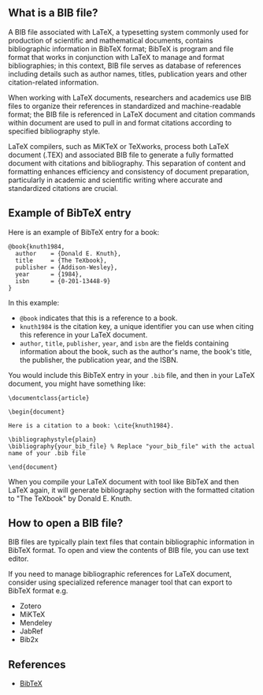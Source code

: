 ## What is a BIB file?

A BIB file associated with LaTeX, a typesetting system commonly used for production of scientific and mathematical documents, contains bibliographic information in BibTeX format; BibTeX is program and file format that works in conjunction with LaTeX to manage and format bibliographies; in this context, BIB file serves as database of references including details such as author names, titles, publication years and other citation-related information.

When working with LaTeX documents, researchers and academics use BIB files to organize their references in standardized and machine-readable format; the BIB file is referenced in LaTeX document and citation commands within document are used to pull in and format citations according to specified bibliography style.

LaTeX compilers, such as MiKTeX or TeXworks, process both LaTeX document (.TEX) and associated BIB file to generate a fully formatted document with citations and bibliography. This separation of content and formatting enhances efficiency and consistency of document preparation, particularly in academic and scientific writing where accurate and standardized citations are crucial.

## Example of BibTeX entry

Here is an example of BibTeX entry for a book:

```
@book{knuth1984,
  author    = {Donald E. Knuth},
  title     = {The TeXbook},
  publisher = {Addison-Wesley},
  year      = {1984},
  isbn      = {0-201-13448-9}
}
``` 

In this example:

-   `@book` indicates that this is a reference to a book.
-   `knuth1984` is the citation key, a unique identifier you can use when citing this reference in your LaTeX document.
-   `author`, `title`, `publisher`, `year`, and `isbn` are the fields containing information about the book, such as the author's name, the book's title, the publisher, the publication year, and the ISBN.

You would include this BibTeX entry in your `.bib` file, and then in your LaTeX document, you might have something like:

```
\documentclass{article}

\begin{document}

Here is a citation to a book: \cite{knuth1984}.

\bibliographystyle{plain}
\bibliography{your_bib_file} % Replace "your_bib_file" with the actual name of your .bib file

\end{document}
``` 

When you compile your LaTeX document with tool like BibTeX and then LaTeX again, it will generate bibliography section with the formatted citation to "The TeXbook" by Donald E. Knuth.

## How to open a BIB file?

BIB files are typically plain text files that contain bibliographic information in BibTeX format. To open and view the contents of BIB file, you can use text editor.

If you need to manage bibliographic references for LaTeX document, consider using specialized reference manager tool that can export to BibTeX format e.g. 

- Zotero
- MiKTeX
- Mendeley
- JabRef
- Bib2x

## References
- [BibTeX](https://en.wikipedia.org/wiki/BibTeX)

